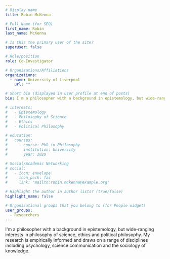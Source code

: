 ```yaml
---
# Display name
title: Robin McKenna

# Full Name (for SEO)
first_name: Robin
last_name: McKenna

# Is this the primary user of the site?
superuser: false

# Role/position
role: Co-Investigator

# Organizations/Affiliations
organizations:
  - name: University of Liverpool
    url: ""

# Short bio (displayed in user profile at end of posts)
bio: I'm a philosopher with a background in epistemology, but wide-ranging interests in philosophy of science, ethics and political philosophy.

# interests:
#   - Epistemology
#   - Philosophy of Science
#   - Ethics
#   - Political Philosophy

# education:
#   courses:
#     - course: PhD in Philosophy
#       institution: University
#       year: 2020

# Social/Academic Networking
# social:
#   - icon: envelope
#     icon_pack: fas
#     link: "mailto:robin.mckenna@example.org"

# Highlight the author in author lists? (true/false)
highlight_name: false

# Organizational groups that you belong to (for People widget)
user_groups:
  - Researchers
---
```


I'm a philosopher with a background in epistemology, but wide-ranging interests in philosophy of science, ethics and political philosophy. My research is empirically informed and draws on a range of disciplines including psychology, science communication and the sociology of knowledge.
